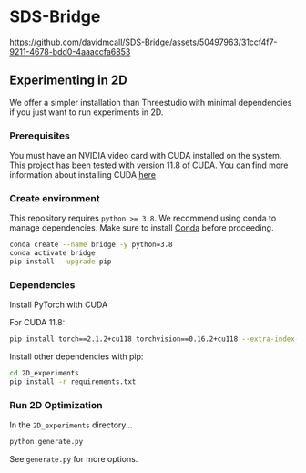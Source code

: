 # SDS-Bridge

https://github.com/davidmcall/SDS-Bridge/assets/50497963/31ccf4f7-9211-4678-bdd0-4aaaccfa6853


## Experimenting in 2D

We offer a simpler installation than Threestudio with minimal dependencies if you just want to run experiments in 2D. 

### Prerequisites

You must have an NVIDIA video card with CUDA installed on the system. This project has been tested with version 11.8 of CUDA. You can find more information about installing CUDA [here](https://docs.nvidia.com/cuda/cuda-quick-start-guide/index.html)

### Create environment

This repository requires `python >= 3.8`. We recommend using conda to manage dependencies. Make sure to install [Conda](https://docs.conda.io/miniconda.html) before proceeding.

```bash
conda create --name bridge -y python=3.8
conda activate bridge
pip install --upgrade pip
```

### Dependencies

Install PyTorch with CUDA

For CUDA 11.8:

```bash
pip install torch==2.1.2+cu118 torchvision==0.16.2+cu118 --extra-index-url https://download.pytorch.org/whl/cu118
```

Install other dependencies with pip:

```bash
cd 2D_experiments
pip install -r requirements.txt
```

### Run 2D Optimization

In the `2D_experiments` directory...

```bash
python generate.py
```

See `generate.py` for more options.
